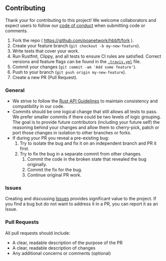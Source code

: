 ## Contributing

Thank your for contributing to this project! We welcome collaborators and expect users to follow our [code of conduct](CODE_OF_CONDUCT.md) when submitting code or comments.

1. Fork the repo ( https://github.com/poanetwork/hbbft/fork ).
2. Create your feature branch (`git checkout -b my-new-feature`).
3. Write tests that cover your work.
4. Run Rustfmt, Clippy, and all tests to ensure CI rules are satisfied. Correct versions and feature flags can be found in the [`.travis.yml`](https://github.com/poanetwork/hbbft/blob/master/.travis.yml) file.
5. Commit your changes (`git commit -am 'Add some feature'`).
6. Push to your branch (`git push origin my-new-feature`).
7. Create a new PR (Pull Request).

### General

* We strive to follow the [Rust API Guidelines](https://rust-lang-nursery.github.io/api-guidelines/about.html) to maintain consistency and compatibility in our code.     
* Commits should be one logical change that still allows all tests to pass.  We prefer smaller commits if there could be two levels of logic grouping.  The goal is to provide future contributors (including your future self) the reasoning behind your changes and allow them to cherry-pick, patch or port those changes in isolation to other branches or forks.
* If during your PR you reveal a pre-existing bug:
  1. Try to isolate the bug and fix it on an independent branch and PR it first.
  2. Try to fix the bug in a separate commit from other changes.
     1. Commit the code in the broken state that revealed the bug originally.
     2. Commit the fix for the bug.
     3. Continue original PR work.

### Issues
Creating and discussing [Issues](https://github.com/poanetwork/hbbft/issues) provides significant value to the project. If you find a bug but do not want to address it in a PR, you can report it as an Issue.     

### Pull Requests
All pull requests should include: 
* A clear, readable description of the purpose of the PR
* A clear, readable description of changes
* Any additional concerns or comments (optional)